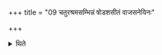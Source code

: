 +++
title = "09 चतुरश्रमसम्भिन्नं षोडशसीतं वाजसनेयिनः"

+++

<details><summary>थिते</summary>

चतुरश्रमसम्भिन्नं षोडशसीतं वाजसनेयिनः समामनन्ति ९
</details>
